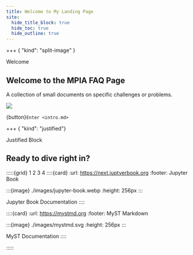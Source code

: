 ```yaml
---
title: Welcome to My Landing Page
site:
  hide_title_block: true
  hide_toc: true
  hide_outline: true
---
```


+++ { "kind": "split-image" }

Welcome

## Welcome to the MPIA FAQ Page

A collection of small documents on specific challenges or problems.

![](https://images.unsplash.com/photo-1603130114455-ef5a2fba64d9?q=80&w=870&auto=format&fit=crop&ixlib=rb-4.1.0&ixid=M3wxMjA3fDB8MHxwaG90by1wYWdlfHx8fGVufDB8fHx8fA%3D%3D)

{button}`Enter <intro.md>`

+++ { "kind": "justified"}

Justified Block

## Ready to dive right in?

:::::{grid} 1 2 3 4
::::{card}
:url: https://next.juptyerbook.org
:footer: Jupyter Book

:::{image} ./images/jupyter-book.webp
:height: 256px
:::

Jupyter Book Documentation
::::

::::{card}
:url: https://mystmd.org
:footer: MyST Markdown

:::{image} ./images/mystmd.svg
:height: 256px
:::

MyST Documentation
::::

:::::